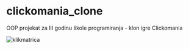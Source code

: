 # clickomania_clone
OOP projekat za III godinu škole programiranja - klon igre Clickomania

![klikmatrica](https://www.codeblog.rs/github_pics/klikmatrica2.png)
